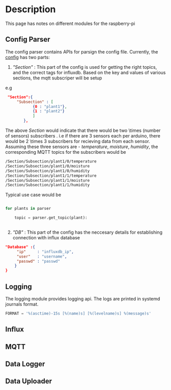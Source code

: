 # Description

This page has notes on different modules for the raspberry-pi

## Config Parser
The config parser contains APIs for parsign the config file. Currently, the [config](index.md#config) has two parts:

1. *"Section"* : This part of the config is used for getting the right topics,
   and the correct tags for influxdb. Based on the key and values of various sections, the mqtt subscriper will be setup

e.g
```json 
 "Section":{
	 "Subsection" : [
			{0 : "plant1"},
			{1 : "plant2"}
			]
		},
```

The above *Section* would indicate that there would be two \times (number of sensors) subscribers . i.e if
there are 3 sensors each per arduino, there would be 2 \times 3 subscribers for recieving data from each sensor. 
Assuming these three sensors are - *temperature*, *moisture*, *humidity*, the corresponding MQTT topics for the subscribers would be

```sh
/Section/Subsection/plant1/0/temperature
/Section/Subsection/plant1/0/moisture
/Section/Subsection/plant1/0/humidity
/Section/Subsection/plant1/1/temperature
/Section/Subsection/plant1/1/moisture
/Section/Subsection/plant1/1/humidity
```
Typical use case would be 
```python

for plants in parser

	topic = parser.get_topic(plant):
	
```

2. *"DB"* : This part of the config has the neccesary details for establishing connection with influx database

```json
"Database" :{
	 "ip"     : "influxdb_ip",
	 "user"   : "username",
	 "passwd" : "passwd"
	}
}
```

## Logging

The logging module provides logging api. The logs are printed in systemd journals format.

```python
FORMAT = '%(asctime)-15s [%(name)s] [%(levelname)s] %(message)s'
```
## Influx

## MQTT

## Data Logger

## Data Uploader


